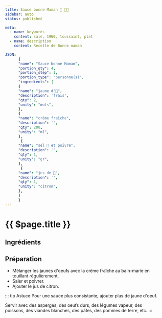```yaml
---
title: Sauce bonne Maman 🍋 👵🏻
sidebar: auto
status: published

meta:
  - name: keywords
    content: salé, 1960, toussaint, plat
  - name: description
    content: Recette de Bonne maman

JSON:
      {
      "name": "Sauce bonne Maman",
      "portion_qty": 4,
      "portion_step": 1,
      "portion_type": 'personne(s)',
      "ingredients": [
      {
      "name": "jaune d'🥚",
      "description": 'frais',
      "qty": 2,
      "unity": "œufs",
      },
      {
      "name": "crème fraîche",
      "description": '',
      "qty": 200,
      "unity": "ml",
      },
       {
      "name": "sel 🧂 et poivre",
      "description": '',
      "qty": 1,
      "unity": "gr",
      },
       {
      "name": "jus de 🍋",
      "description": '',
      "qty": 1,
      "unity": "citron",
      },
      ]
      }
---
```



# {{ $page.title }}

## Ingrédients

<recipePortion :recette="$page.frontmatter.JSON" />

## Préparation

- Mélanger les jaunes d'oeufs avec la crème fraîche au bain-marie en touillant régulièrement.
- Saler et poivrer.
- Ajouter le jus de citron.

::: tip Astuce
Pour une sauce plus consistante, ajouter plus de jaune d'oeuf.

Servir avec des asperges, des oeufs durs, des légumes vapeur, des poissons, des viandes blanches, des pâtes, des pommes de terre, etc.
:::